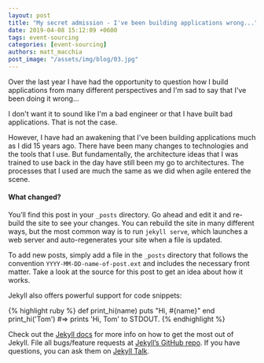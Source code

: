 ```yaml
---
layout: post
title: "My secret admission - I've been building applications wrong..."
date: 2019-04-08 15:12:09 +0600
tags: event-sourcing
categories: [event-sourcing]
authors: matt_macchia
post_image: "/assets/img/blog/03.jpg"
---
```


<p>Over the last year I have had the opportunity to question how I build applications from many different perspectives and I'm sad to say that I've been doing it wrong...</p>
<p>I don't want it to sound like I'm a bad engineer or that I have built bad applications. That is not the case.</p>
<p> However, I have had an awakening that I've been building applications much as I did 15 years ago. There have been many changes to technologies and the tools that I use. But fundamentally, the architecture ideas that I was trained to use back in the day have still been my go to architectures. The processes that I used are much the same as we did when agile entered the scene. </p>
<h4>What changed? </h4> 


You’ll find this post in your `_posts` directory. Go ahead and edit it and re-build the site to see your changes. You can rebuild the site in many different ways, but the most common way is to run `jekyll serve`, which launches a web server and auto-regenerates your site when a file is updated.

To add new posts, simply add a file in the `_posts` directory that follows the convention `YYYY-MM-DD-name-of-post.ext` and includes the necessary front matter. Take a look at the source for this post to get an idea about how it works.

Jekyll also offers powerful support for code snippets:

{% highlight ruby %}
def print_hi(name)
  puts "Hi, #{name}"
end
print_hi('Tom')
#=> prints 'Hi, Tom' to STDOUT.
{% endhighlight %}

Check out the [Jekyll docs][jekyll-docs] for more info on how to get the most out of Jekyll. File all bugs/feature requests at [Jekyll’s GitHub repo][jekyll-gh]. If you have questions, you can ask them on [Jekyll Talk][jekyll-talk].

[jekyll-docs]: https://jekyllrb.com/docs/home
[jekyll-gh]:   https://github.com/jekyll/jekyll
[jekyll-talk]: https://talk.jekyllrb.com/
